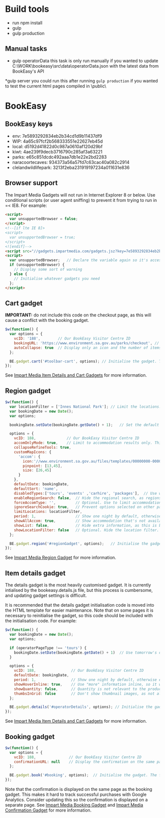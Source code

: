 
# Build tools

* run npm install
* gulp
* gulp production



## Manual tasks

* gulp operatorData
this task is only run manually if you wanted to update C:\WORK\bookeasy\src\data\operatorData.json with the latest data from BookEasy's API

*gulp server
you could run this after running `gulp production` if you wanted to test the current html pages compiled in \public\



# BookEasy

## BookEasy keys
*  env: 7e5893292834eb2b34cd1d9b11437df9
*  WIP: 4a65c97fcf2b568333551e22627eb45d
*  local: d5192d41822d0c987a0610af120d29bf
*  kiwt: 4ae239f9decb3716790c285af3a63221
*  parks: e65c851dcdc492aaa7db1e22e2bd2283
*  naracoortecaves: 934373a56a57fd7c63cac40a082c2914
*  clelandwildlifepark: 3213f2eba231919197234a011631e836



## Browser support

The Impart Media Gadgets will not run in Internet Explorer 8 or below. Use conditional scripts (or user agent sniffing) to prevent it from trying to run in =< IE8. For example:

```html
<script>
  var unsupportedBrowser = false;
</script>
<!--[if lte IE 8]>
<script>
  var unsupportedBrowser = true;
</script>
<![endif]-->
<script src="//gadgets.impartmedia.com/gadgets.jsz?key=7e5893292834eb2b34cd1d9b11437df9"></script>
<script>
  var unsupportedBrowser;   // Declare the variable again so it's accessible in older versions of IE
  if (unsupportedBrowser) {
    // Display some sort of warning
  } else {
    // Initialise whatever gadgets you need
  };
</script>
```



## Cart gadget

**IMPORTANT:** do not include this code on the checkout page, as this will cause a conflict with the booking gadget.

```javascript
$w(function() {
  var options = {
    vcID: '188',        // Our BookEasy Visitor Centre ID
    bookingURL: 'https://www.environment.sa.gov.au/parks/checkout', // The page on which the booking gadget is hosted
    autoCollapse: true  // Display only an icon and the number of items in the cart
  };

  BE.gadget.cart('#toolbar-cart', options); // Initialise the gadget. The first parameter can be any valid CSS selector.
});
```

See [Impart Media Item Details and Cart Gadgets](https://gadgets.impartmedia.com/doc/03-details-and-cart-gadgets.html) for more information.



## Region gadget

```javascript
$w(function() {
  var locationFilter = ['Innes National Park']; // Limit the locations. Can include multiple locations so all the parks in a region can be shown
  var bookingDate = new Date();
  var options;

  bookingDate.setDate(bookingDate.getDate() + 1);   // Set the default booking date to tomorrow

  options = {
    vcID: 188,              // Our BookEasy Visitor Centre ID
    accomOnlyMode: true,    // Limit to accommodation results only. This is slightly buggy, so use in conjunction with disabledTypes
    collapseRefineTools: true,
    customMapIcons: {
      'accom': {
        icon:'//www.environment.sa.gov.au/files/templates/00000000-0000-0000-0000-000000000000/c16a6c2a-2cdc-4f08-96b9-f1c11eb6f349/npsa-marker-general.png',
        pinpoint: [13,45],
        size: [26,45]
      }
    },
    defaultDate: bookingDate,
    defaultSort: 'name',
    disabledTypes:['tours', 'events' ,'carhire', 'packages'],  // Use when displaying accommodation to prevent region gadget results being affected when tours are viewed in a different browser tab
    enableRegionSearch: false,  // Hide the regional search, as regions have not yet been configured in BookEasy
    forceAccomType: '',         // Optional. Use to limit accommodation types (eg show camping OR accommodation)
    ignoreSearchCookie: true,   // Prevent options selected on other pages from influencing search results
    limitLocations: locationFilter,
    period: 1,                  // Show one night by default, otherwise everything looks much dearer than it is
    showAllAccom: true,         // Show accommodation that's not available on the requested date
    showList: false,            // Hide extra information, as this is buggy on touchscreen devices
    showLocationFilter: false   // Optional. Hide the location filter. Remove this option when showing multiple locations
  };

  BE.gadget.region('#regionGadget', options);   // Initialise the gadget. The first parameter can be any valid CSS selector.
});
```

See [Impart Media Region Gadget](https://gadgets.impartmedia.com/doc/02-region-gadget.html) for more information.



## Item details gadget

The details gadget is the most heavily customised gadget. It is currently intialised by the bookeasy.details.js file, but this process is cumbersome, and updating gadget settings is difficult.

It is recommended that the details gadget initialisation code is moved into the HTML template for easier maintenance. Note that on some pages it is necessary to reinitialise the gadget, so this code should be included with the initialisation code. For example:

```javascript
$w(function() {
  var bookingDate = new Date();
  var options;

  if (operatorPageType !== 'tours') {
    bookingDate.setDate(bookingDate.getDate() + 1)  // Use tomorrow's date for everything but tours
  }

  options = {
    vcID: 188,                // Our BookEasy Visitor Centre ID
    defaultDate: bookingDate,
    period: 1,                // Show one night by default, otherwise everything looks much dearer than it is
    showHoverInline: true,    // Use "more" information inline, so it works on touch devices
    showQuantity: false,      // Quantity is not relevant to the products we sell. (It might be worth checking if this still applies to park entry)
    thumbsInGrid: false       // Don't show thumbnail images, as not all options have them
  };

  BE.gadget.details('#operatorDetails', options); // Initialise the gadget. The first parameter can be any valid CSS selector.
});
```

See [Impart Media Item Details and Cart Gadgets](https://gadgets.impartmedia.com/doc/03-details-and-cart-gadgets.html) for more information.



## Booking gadget

```javascript
$w(function() {
  var options = {
    vcID: 188,               // Our BookEasy Visitor Centre ID
    confirmationURL: null    // Display the confirmation on the same page as the booking gadget
  };

  BE.gadget.book('#booking', options);  // Initialise the gadget. The first parameter can be any valid CSS selector.
});
```

Note that the confirmation is displayed on the same page as the booking gadget. This makes it hard to track successful purchases with Google Analytics. Consider updating this so the confirmation is displayed on a separate page. See [Impart Media Booking Gadget](https://gadgets.impartmedia.com/doc/04-booking-gadget.html) and [Impart Media Confirmation Gadget](https://gadgets.impartmedia.com/doc/05-confirm-gadget.html) for more information.
